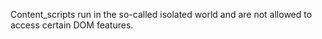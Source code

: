 Content_scripts run in the so-called isolated world 
and are not allowed to access certain DOM features.